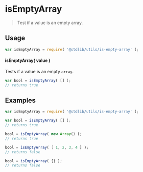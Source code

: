 isEmptyArray
===

> Test if a value is an empty array.


<section class="usage">

## Usage

``` javascript
var isEmptyArray = require( '@stdlib/utils/is-empty-array' );
```


#### isEmptyArray( value )

Tests if a value is an empty `array`.

``` javascript
var bool = isEmptyArray( [] );
// returns true
```

<!-- </usage> -->


<section class="examples">

## Examples


``` javascript
var isEmptyArray = require( '@stdlib/utils/is-empty-array' );

var bool = isEmptyArray( [] );
// returns true

bool = isEmptyArray( new Array() );
// returns true

bool = isEmptyArray( [ 1, 2, 3, 4 ] );
// returns false

bool = isEmptyArray( {} );
// returns false
```

<!-- </examples> -->


<section class="links">

<!-- </links> -->
